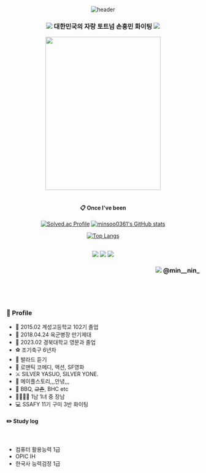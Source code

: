 <div align="center"> 

![header](https://capsule-render.vercel.app/api?type=cylinder&color=000000&height=150&section=header&text=MinSooKim&fontColor=ffffff&fontSize=70&animation=fadeIn&fontAlignY=55&desc=%20&descAlignY=62&descAlign=62)
  
###  <img src ="https://img.shields.io/badge/Nike-000000?style=for-the-badge&logo=Nike&logoColor=white"> 대한민국의 자랑 토트넘 손흥민 화이팅 <img src ="https://img.shields.io/badge/Adidas-000000?style=for-the-badge&logo=Adidas&logoColor=white">
<img src = "https://cdn.newsian.co.kr/news/photo/202311/65522_44075_3316.jpg" width = "300" height = "400"/>

 <br/>
 <br/>
  
####  :clipboard: Once I've been

[![Solved.ac Profile](http://mazassumnida.wtf/api/generate_badge?boj=kei03016)](https://solved.ac/kei03016)
[![minsoo0361's GitHub stats](https://github-readme-stats.vercel.app/api?username=minsoo0361&include_all_commits=true&show_icons=true&theme=cobalt)](https://github.com/minsoo0361/github-readme-stats)

[![Top Langs](https://github-readme-stats.vercel.app/api/top-langs/?username={kei03016(string)})](https://github.com/anuraghazra/github-readme-stats)


  
 <br/>
  
<img src ="https://img.shields.io/badge/Python-3776AB?style=for-the-badge&logo=Python&logoColor=white">
<img src="https://img.shields.io/badge/github-181717?style=for-the-badge&logo=github&logoColor=white">
<img src="https://img.shields.io/badge/VSCode-007ACC?style=for-the-badge&logo=VisualStudioCode&logoColor=white">
</div>
<div align="right"> 
  

###  <img src="https://img.shields.io/badge/Instagram-e4405f?style=for-the-badge&logo=Instagram&logoColor=white"> @min__nin_
</div>  
 <br/>
 
   <br/>
   <br/>

   
### 📂 Profile


- 🥇 2015.02 계성고등학교 102기 졸업
- 🥈 2018.04.24 육군병장 만기제대
- 🥉 2023.02 경북대학교 영문과 졸업
- ⚽ 조기축구 6년차
- 🎵 발라드 듣기
- 🎥 로맨틱 코메디, 액션, SF영화
- ⚔️ SILVER YASUO, SILVER YONE.
- 🍁 메이플스토리,,,안녕,,,
- 🐔 BBQ, ~~교촌~~, BHC etc
- 👨‍👩‍👧‍👦 1남 1녀 중 장남
- 💻 SSAFY 11기 구미 3반 화이팅


#### :pencil2: Study log 
  <br/>    
  
  - 컴퓨터 활용능력 1급
  - OPIC IH
  - 한국사 능력검정 1급
    
  <br/>
